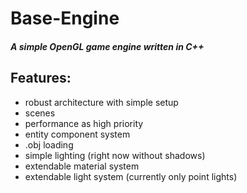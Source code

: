 # Base-Engine
##### A simple OpenGL game engine written in C++

## Features:
  - robust architecture with simple setup
  - scenes
  - performance as high priority
  - entity component system
  - .obj loading
  - simple lighting (right now without shadows)
  - extendable material system
  - extendable light system (currently only point lights)

